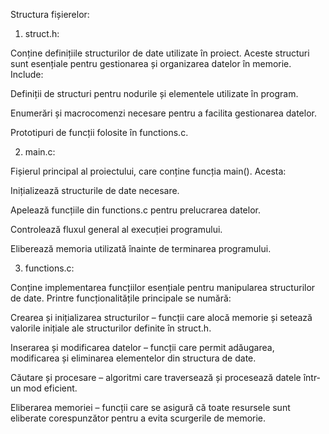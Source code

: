 Structura fișierelor:

1. struct.h:

Conține definițiile structurilor de date utilizate în proiect. Aceste structuri sunt esențiale pentru gestionarea și organizarea datelor în memorie. Include:

Definiții de structuri pentru nodurile și elementele utilizate în program.

Enumerări și macrocomenzi necesare pentru a facilita gestionarea datelor.

Prototipuri de funcții folosite în functions.c.

2. main.c:

Fișierul principal al proiectului, care conține funcția main(). Acesta:

Inițializează structurile de date necesare.

Apelează funcțiile din functions.c pentru prelucrarea datelor.

Controlează fluxul general al execuției programului.

Eliberează memoria utilizată înainte de terminarea programului.

3. functions.c:

Conține implementarea funcțiilor esențiale pentru manipularea structurilor de date. Printre funcționalitățile principale se numără:

Crearea și inițializarea structurilor – funcții care alocă memorie și setează valorile inițiale ale structurilor definite în struct.h.

Inserarea și modificarea datelor – funcții care permit adăugarea, modificarea și eliminarea elementelor din structura de date.

Căutare și procesare – algoritmi care traversează și procesează datele într-un mod eficient.

Eliberarea memoriei – funcții care se asigură că toate resursele sunt eliberate corespunzător pentru a evita scurgerile de memorie.
